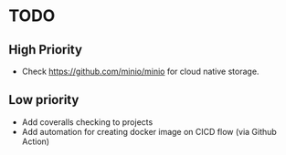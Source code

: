 # TODO

## High Priority

- Check https://github.com/minio/minio for cloud native storage.

## Low priority
- Add coveralls checking to projects
- Add automation for creating docker image on CICD flow (via Github Action)
